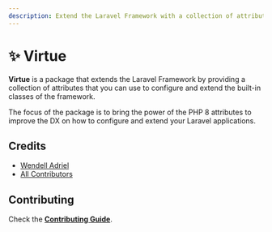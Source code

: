 ```yaml
---
description: Extend the Laravel Framework with a collection of attributes
---
```


# ✨ Virtue

**Virtue** is a package that extends the Laravel Framework by providing a collection of attributes that you can use to configure and extend the built-in classes of the framework.

The focus of the package is to bring the power of the PHP 8 attributes to improve the DX on how to configure and extend your Laravel applications.

## Credits

* [Wendell Adriel](https://github.com/WendellAdriel)
* [All Contributors](https://github.com/WendellAdriel/laravel-virtue/graphs/contributors)

## Contributing

Check the [**Contributing Guide**](https://github.com/WendellAdriel/laravel-virtue/blob/main/CONTRIBUTING.md).
